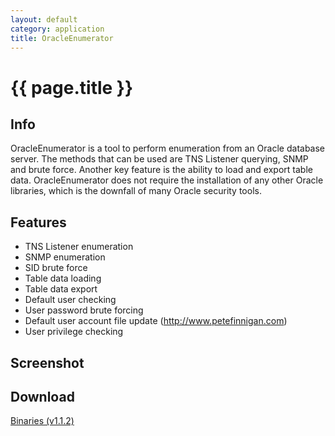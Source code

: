```yaml
---
layout: default
category: application
title: OracleEnumerator
---
```


# {{ page.title }} #

## Info ## 

OracleEnumerator is a tool to perform enumeration from an Oracle database server. The methods that can be used are TNS Listener querying, SNMP and brute force. Another key feature is the ability to load and export table data. OracleEnumerator does not require the installation of any other Oracle libraries, which is the downfall of many Oracle security tools. 

## Features ##

- TNS Listener enumeration
- SNMP enumeration
- SID brute force
- Table data loading
- Table data export
- Default user checking
- User password brute forcing
- Default user account file update (http://www.petefinnigan.com)
- User privilege checking

## Screenshot ##

## Download ##

[Binaries (v1.1.2)](/downloads/OracleEnumerator.v.1.1.2.zip)